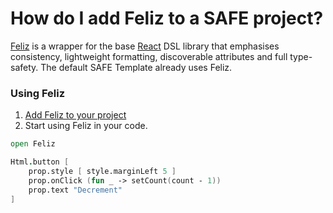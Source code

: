 # How do I add Feliz to a SAFE project?
[Feliz](https://github.com/Zaid-Ajaj/Feliz) is a wrapper for the base [React](https://reactjs.org/) DSL library that emphasises consistency, lightweight formatting, discoverable attributes and full type-safety. The default SAFE Template already uses Feliz.

### Using Feliz
1. [Add Feliz to your project](./../package-management/add-nuget-package-to-client.md)
1. Start using Feliz in your code.

```fsharp
open Feliz

Html.button [
    prop.style [ style.marginLeft 5 ]
    prop.onClick (fun _ -> setCount(count - 1))
    prop.text "Decrement"
]
```

